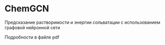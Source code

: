 # ChemGCN
Предсказание растворимости и энергии сольватации с использованием графовой нейронной сети

Подробности в файле pdf
